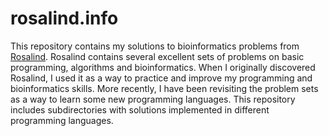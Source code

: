 # rosalind.info
This repository contains my solutions to bioinformatics problems from [Rosalind](rosalind.info). Rosalind contains several excellent sets of problems on basic programming, algorithms and bioinformatics. When I originally discovered Rosalind, I used it as a way to practice and improve my programming and bioinformatics skills. More recently, I have been revisiting the problem sets as a way to learn some new programming languages. This repository includes subdirectories with solutions implemented in different programming languages.
